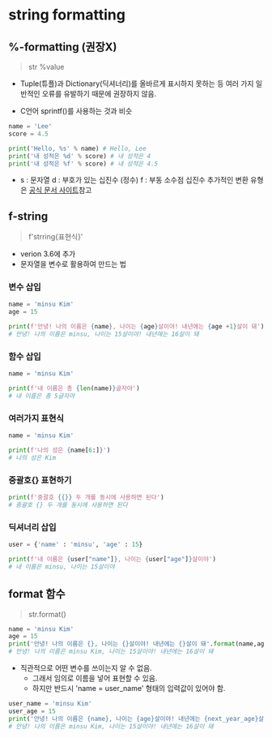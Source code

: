 # string formatting

## %-formatting (권장X)
> str %value

- Tuple(튜플)과 Dictionary(딕셔너리)를 올바르게 표시하지 못하는 등 여러 가지 일반적인 오류를 유발하기 때문에 권장하지 않음.

- C언어 sprintf()를 사용하는 것과 비슷

```py
name = 'Lee'
score = 4.5

print('Hello, %s' % name) # Hello, Lee
print('내 성적은 %d' % score) # 내 성적은 4
print('내 성적은 %f' % score) # 내 성적은 4.5
```
- s : 문자열
  d : 부호가 있는 십진수 (정수)
  f : 부동 소수점 십진수
  추가적인 변환 유형은 [공식 문서 사이트](https://docs.python.org/ko/3/library/stdtypes.html#old-string-formatting)참고

## f-string
> f'strring{표현식}'

- verion 3.6에 추가
- 문자열을 변수로 활용하여 만드는 법

### 변수 삽입
```py
name = 'minsu Kim'
age = 15

print(f'안녕! 나의 이름은 {name}, 나이는 {age}살이야! 내년에는 {age +1}살이 돼')
# 안녕! 나의 이름은 minsu, 나이는 15살이야! 내년에는 16살이 돼
```
### 함수 삽입
```py
name = 'minsu Kim'

print(f'내 이름은 총 {len(name)}글자야')
# 내 이름은 총 5글자야
```
### 여러가지 표현식
```py
name = 'minsu Kim'

print(f'나의 성은 {name[6:]}')
# 나의 성은 Kim
```
### 중괄호{} 표현하기
```py
print(f'중괄호 {{}} 두 개를 동시에 사용하면 된다')
# 중괄호 {} 두 개를 동시에 사용하면 된다
```

### 딕셔너리 삽입
```py
user = {'name' : 'minsu', 'age' : 15}

print(f'내 이름은 {user["name"]}, 나이는 {user["age"]}살이야')
# 내 이름은 minsu, 나이는 15살이야
```

## format 함수
> str.format()
```py
name = 'minsu Kim'
age = 15
print('안녕! 나의 이름은 {}, 나이는 {}살이야! 내년에는 {}살이 돼'.format(name,age,age+1))
# 안녕! 나의 이름은 minsu Kim, 나이는 15살이야! 내년에는 16살이 돼
```
- 직관적으로 어떤 변수를 쓰이는지 알 수 없음.
  - 그래서 임의로 이름을 넣어 표현할 수 있음. 
  - 하지만 반드시 'name = user_name' 형태의 입력값이 있어야 함.
```py
user_name = 'minsu Kim'
user_age = 15
print('안녕! 나의 이름은 {name}, 나이는 {age}살이야! 내년에는 {next_year_age}살이 돼'.format(name = user_name,age = user_age,next_year_age = user_age+1))
# 안녕! 나의 이름은 minsu Kim, 나이는 15살이야! 내년에는 16살이 돼
```